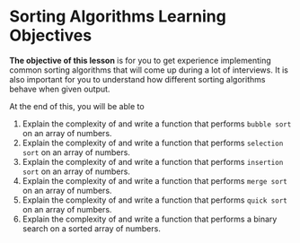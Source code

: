 # Sorting Algorithms Learning Objectives

**The objective of this lesson** is for you to get experience implementing
common sorting algorithms that will come up during a lot of interviews. It is
also important for you to understand how different sorting algorithms behave
when given output.

At the end of this, you will be able to

1. Explain the complexity of and write a function that performs `bubble sort` on
   an array of numbers.
2. Explain the complexity of and write a function that performs `selection sort`
   on an array of numbers.
3. Explain the complexity of and write a function that performs `insertion sort`
   on an array of numbers.
4. Explain the complexity of and write a function that performs `merge sort` on
   an array of numbers.
5. Explain the complexity of and write a function that performs `quick sort` on
   an array of numbers.
6. Explain the complexity of and write a function that performs a binary search
   on a sorted array of numbers.
